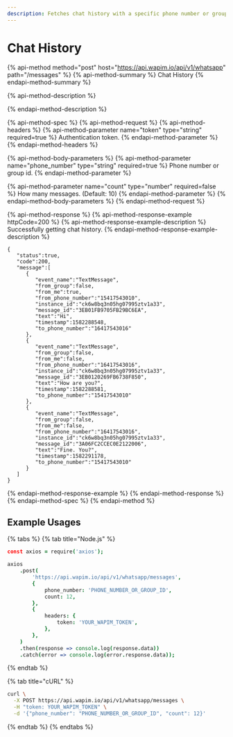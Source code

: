 ```yaml
---
description: Fetches chat history with a specific phone number or group.
---
```


# Chat History

{% api-method method="post" host="https://api.wapim.io/api/v1/whatsapp" path="/messages" %}
{% api-method-summary %}
Chat History
{% endapi-method-summary %}

{% api-method-description %}

{% endapi-method-description %}

{% api-method-spec %}
{% api-method-request %}
{% api-method-headers %}
{% api-method-parameter name="token" type="string" required=true %}
Authentication token.
{% endapi-method-parameter %}
{% endapi-method-headers %}

{% api-method-body-parameters %}
{% api-method-parameter name="phone\_number" type="string" required=true %}
Phone number or group id.
{% endapi-method-parameter %}

{% api-method-parameter name="count" type="number" required=false %}
How many messages. \(Default: 10\)
{% endapi-method-parameter %}
{% endapi-method-body-parameters %}
{% endapi-method-request %}

{% api-method-response %}
{% api-method-response-example httpCode=200 %}
{% api-method-response-example-description %}
Successfully getting chat history.
{% endapi-method-response-example-description %}

```text
{
   "status":true,
   "code":200,
   "message":[
      {
         "event_name":"TextMessage",
         "from_group":false,
         "from_me":true,
         "from_phone_number":"15417543010",
         "instance_id":"ck6w8bq3n05hg07995ztv1a33",
         "message_id":"3EB01FB9705FB29BC6EA",
         "text":"Hi",
         "timestamp":1582288548,
         "to_phone_number":"16417543016"
      },
      {
         "event_name":"TextMessage",
         "from_group":false,
         "from_me":false,
         "from_phone_number":"16417543016",
         "instance_id":"ck6w8bq3n05hg07995ztv1a33",
         "message_id":"3EB0120269FB6738F850",
         "text":"How are you?",
         "timestamp":1582288581,
         "to_phone_number":"15417543010"
      },
      {
         "event_name":"TextMessage",
         "from_group":false,
         "from_me":false,
         "from_phone_number":"16417543016",
         "instance_id":"ck6w8bq3n05hg07995ztv1a33",
         "message_id":"3A06FC2CCEC0E2122006",
         "text":"Fine. You?",
         "timestamp":1582291178,
         "to_phone_number":"15417543010"
      }
   ]
}
```
{% endapi-method-response-example %}
{% endapi-method-response %}
{% endapi-method-spec %}
{% endapi-method %}

## Example Usages

{% tabs %}
{% tab title="Node.js" %}
```coffeescript
const axios = require('axios');

axios
	.post(
		'https://api.wapim.io/api/v1/whatsapp/messages',
		{
			phone_number: 'PHONE_NUMBER_OR_GROUP_ID',
			count: 12,
		},
		{
			headers: {
				token: 'YOUR_WAPIM_TOKEN',
			},
		},
	)
	.then(response => console.log(response.data))
	.catch(error => console.log(error.response.data));

```
{% endtab %}

{% tab title="cURL" %}
```bash
curl \
  -X POST https://api.wapim.io/api/v1/whatsapp/messages \
  -H "token: YOUR_WAPIM_TOKEN" \
  -d '{"phone_number": "PHONE_NUMBER_OR_GROUP_ID", "count": 12}'
```
{% endtab %}
{% endtabs %}

